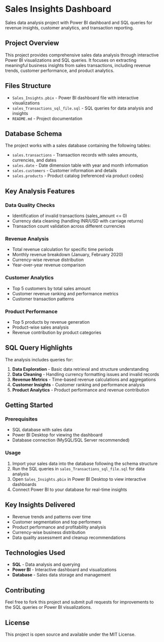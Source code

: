 # Sales Insights Dashboard

Sales data analysis project with Power BI dashboard and SQL queries for revenue insights, customer analytics, and transaction reporting.

## Project Overview

This project provides comprehensive sales data analysis through interactive Power BI visualizations and SQL queries. It focuses on extracting meaningful business insights from sales transactions, including revenue trends, customer performance, and product analytics.

## Files Structure

- `Sales_Insights.pbix` - Power BI dashboard file with interactive visualizations
- `sales_Transactions_sql_file.sql` - SQL queries for data analysis and insights
- `README.md` - Project documentation

## Database Schema

The project works with a sales database containing the following tables:
- `sales.transactions` - Transaction records with sales amounts, currencies, and dates
- `sales.date` - Date dimension table with year and month information
- `sales.customers` - Customer information and details
- `sales.products` - Product catalog (referenced via product codes)

## Key Analysis Features

### Data Quality Checks
- Identification of invalid transactions (sales_amount <= 0)
- Currency data cleaning (handling INR/USD with carriage returns)
- Transaction count validation across different currencies

### Revenue Analysis
- Total revenue calculation for specific time periods
- Monthly revenue breakdown (January, February 2020)
- Currency-wise revenue distribution
- Year-over-year revenue comparison

### Customer Analytics
- Top 5 customers by total sales amount
- Customer revenue ranking and performance metrics
- Customer transaction patterns

### Product Performance
- Top 5 products by revenue generation
- Product-wise sales analysis
- Revenue contribution by product categories

## SQL Query Highlights

The analysis includes queries for:
1. **Data Exploration** - Basic data retrieval and structure understanding
2. **Data Cleaning** - Handling currency formatting issues and invalid records
3. **Revenue Metrics** - Time-based revenue calculations and aggregations
4. **Customer Insights** - Customer ranking and performance analysis
5. **Product Analytics** - Product performance and revenue contribution

## Getting Started

### Prerequisites
- SQL database with sales data
- Power BI Desktop for viewing the dashboard
- Database connection (MySQL/SQL Server recommended)

### Usage
1. Import your sales data into the database following the schema structure
2. Run the SQL queries in `sales_Transactions_sql_file.sql` for data analysis
3. Open `Sales_Insights.pbix` in Power BI Desktop to view interactive dashboards
4. Connect Power BI to your database for real-time insights

## Key Insights Delivered

- Revenue trends and patterns over time
- Customer segmentation and top performers
- Product performance and profitability analysis
- Currency-wise business distribution
- Data quality assessment and cleanup recommendations

## Technologies Used

- **SQL** - Data analysis and querying
- **Power BI** - Interactive dashboard and visualizations
- **Database** - Sales data storage and management

## Contributing

Feel free to fork this project and submit pull requests for improvements to the SQL queries or Power BI visualizations.

## License

This project is open source and available under the MIT License.
